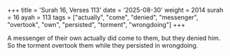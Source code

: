 +++
title = 'Surah 16, Verses 113'
date = '2025-08-30'
weight = 2014
surah = 16
ayah = 113
tags = ["actually", "come", "denied", "messenger", "overtook", "own", "persisted", "torment", "wrongdoing"]
+++

A messenger of their own actually did come to them, but they denied him. So the torment overtook them while they persisted in wrongdoing.